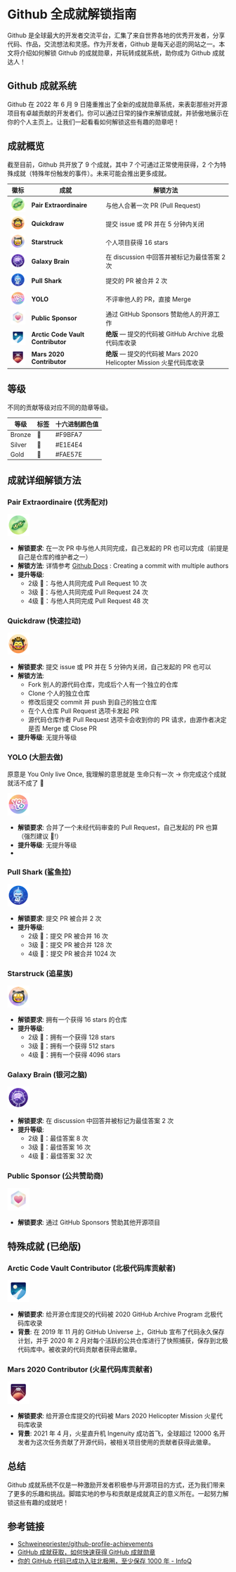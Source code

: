 
# Github 全成就解锁指南



Github 是全球最大的开发者交流平台，汇集了来自世界各地的优秀开发者，分享代码、作品，交流想法和灵感。作为开发者，Github 是每天必逛的网站之一。本文将介绍如何解锁 Github 的成就勋章，并玩转成就系统，助你成为 Github 成就达人！

## Github 成就系统

Github 在 2022 年 6 月 9 日隆重推出了全新的成就勋章系统，来表彰那些对开源项目有卓越贡献的开发者们。你可以通过日常的操作来解锁成就，并骄傲地展示在你的个人主页上。让我们一起看看如何解锁这些有趣的勋章吧！

## 成就概览

截至目前，Github 共开放了 9 个成就，其中 7 个可通过正常使用获得，2 个为特殊成就（特殊年份触发的事件）。未来可能会推出更多成就。

| 徽标 | 成就                | 解锁方法                                      |
| ---- | ------------------- | --------------------------------------------- |
| <img src="/images/pair-extraordinaire-default.png" width="50"> | **Pair Extraordinaire** | 与他人合著一次 PR (Pull Request)              |
| <img src="/images/quickdraw-default.png" width="50"> | **Quickdraw**         | 提交 issue 或 PR 并在 5 分钟内关闭            |
| <img src="/images/starstruck-default.png" width="50"> | **Starstruck**        | 个人项目获得 16 stars                        |
| <img src="/images/galaxy-brain-default.png" width="50"> | **Galaxy Brain**      | 在 discussion 中回答并被标记为最佳答案 2 次   |
| <img src="/images/pull-shark-default.png" width="50">| **Pull Shark**        | 提交的 PR 被合并 2 次                         |
| <img src="/images/yolo-default.png" width="50"> | **YOLO**              | 不评审他人的 PR，直接 Merge                   |
| <img src="/images/public-sponsor-default.png" width="50"> | **Public Sponsor**    | 通过 GitHub Sponsors 赞助他人的开源工作        |
| <img src="/images/arctic-code-vault-contributor-default.png" width="50"> | **Arctic Code Vault Contributor** | **绝版** — 提交的代码被 GitHub Archive 北极代码库收录 |
| <img src="/images/mars-2020-contributor-default.png" width="50"> | **Mars 2020 Contributor**        | **绝版** — 提交的代码被 Mars 2020 Helicopter Mission 火星代码库收录 |


## 等级

不同的贡献等级对应不同的勋章等级。

| 等级   | 标签  | 十六进制颜色值  |
| ------ | ----- | --------------- |
| Bronze | 🥉    | #F9BFA7          |
| Silver | 🥈    | #E1E4E4          |
| Gold   | 🥇    | #FAE57E          |

## 成就详细解锁方法

### Pair Extraordinaire (优秀配对)
<img src="/images/pair-extraordinaire-default.png" width="50">

- **解锁要求**: 在一次 PR 中与他人共同完成，自己发起的 PR 也可以完成（前提是自己是仓库的维护者之一）
- **解锁方法**: 详情参考 [Github Docs](https://docs.github.com/en/github/collaborating-with-issues-and-pull-requests/creating-a-commit-with-multiple-authors) : Creating a commit with multiple authors
- **提升等级**:
  - 2级 🥉：与他人共同完成 Pull Request 10 次
  - 3级 🥈：与他人共同完成 Pull Request 24 次
  - 4级 🥇：与他人共同完成 Pull Request 48 次

### Quickdraw (快速拉动)
<img src="/images/quickdraw-default.png" width="50">

- **解锁要求**: 提交 issue 或 PR 并在 5 分钟内关闭，自己发起的 PR 也可以
- **解锁方法**: 
  - Fork 别人的源代码仓库，完成后个人有一个独立的仓库
  - Clone 个人的独立仓库
  - 修改后提交 commit 并 push 到自己的独立仓库
  - 在个人仓库 Pull Request 选项卡发起 PR
  - 源代码仓库作者 Pull Request 选项卡会收到你的 PR 请求，由源作者决定是否 Merge 或 Close PR
- **提升等级**: 无提升等级

### YOLO (大胆去做)
原意是 You Only live Once, 我理解的意思就是 生命只有一次 -> 你完成这个成就就活不成了 🤣

<img src="/images/yolo-default.png" width="50">

- **解锁要求**: 合并了一个未经代码审查的 Pull Request，自己发起的 PR 也算（强烈建议 🤣!）
- **提升等级**: 无提升等级
- 
### Pull Shark (鲨鱼拉)
<img src="/images/pull-shark-default.png" width="50">

- **解锁要求**: 提交 PR 被合并 2 次
- **提升等级**:
  - 2级 🥉：提交 PR 被合并 16 次
  - 3级 🥈：提交 PR 被合并 128 次
  - 4级 🥇：提交 PR 被合并 1024 次

### Starstruck (追星族)
<img src="/images/starstruck-default.png" width="50">

- **解锁要求**: 拥有一个获得 16 stars 的仓库
- **提升等级**:
  - 2级 🥉：拥有一个获得 128 stars
  - 3级 🥈：拥有一个获得 512 stars
  - 4级 🥇：拥有一个获得 4096 stars

### Galaxy Brain (银河之脑)
<img src="/images/galaxy-brain-default.png" width="50">

- **解锁要求**: 在 discussion 中回答并被标记为最佳答案 2 次
- **提升等级**:
  - 2级 🥉：最佳答案 8 次
  - 3级 🥈：最佳答案 16 次
  - 4级 🥇：最佳答案 32 次

### Public Sponsor (公共赞助商)
<img src="/images/public-sponsor-default.png" width="50">

- **解锁要求**: 通过 GitHub Sponsors 赞助其他开源项目

## 特殊成就 (已绝版)

### Arctic Code Vault Contributor (北极代码库贡献者)
<img src="/images/arctic-code-vault-contributor-default.png" width="50">

- **解锁要求**: 给开源仓库提交的代码被 2020 GitHub Archive Program 北极代码库收录
- **背景**: 在 2019 年 11 月的 GitHub Universe 上，GitHub 宣布了代码永久保存计划，并于 2020 年 2 月对每个活跃的公共仓库进行了快照捕获，保存到北极代码库中。被收录的代码贡献者获得此徽章。

### Mars 2020 Contributor (火星代码库贡献者)
<img src="/images/mars-2020-contributor-default.png" width="50">

- **解锁要求**: 给开源仓库提交的代码被 Mars 2020 Helicopter Mission 火星代码库收录
- **背景**: 2021 年 4 月，火星直升机 Ingenuity 成功首飞，全球超过 12000 名开发者为这次任务贡献了开源代码，被相关项目使用的贡献者获得此徽章。

## 总结
Github 成就系统不仅是一种激励开发者积极参与开源项目的方式，还为我们带来了更多的乐趣和挑战。脚踏实地的参与和贡献是成就真正的意义所在。一起努力解锁这些有趣的成就吧！

## 参考链接
- [Schweinepriester/github-profile-achievements](https://github.com/Schweinepriester/github-profile-achievements)
- [GitHub 成就获取，如何快速获得 GitHub 成就勋章](https://juejin.cn/post/7156466154226057230)
- [你的 GitHub 代码已成功入驻北极圈，至少保存 1000 年 - InfoQ](https://www.infoq.com/)
